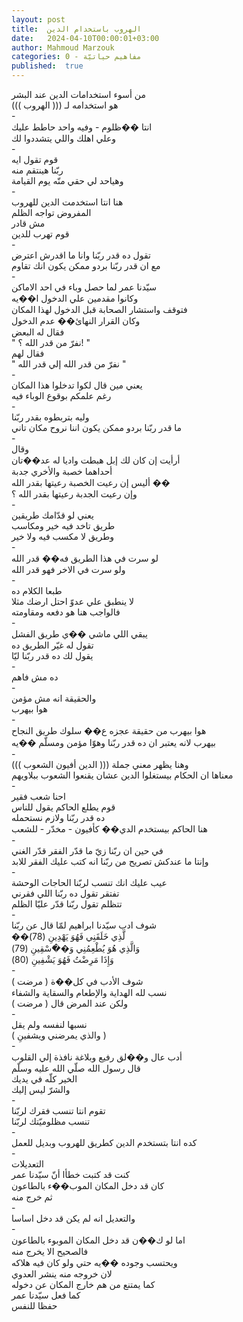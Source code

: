 ```yaml
---
layout: post
title:  الهروب باستخدام الدين
date:   2024-04-10T00:00:01+03:00
author: Mahmoud Marzouk
categories: 0 - مفاهيم حياتيّة
published:  true
---
```

من أسوء استخدامات الدين عند البشر\
هو استخدامه لـ ((( الهروب )))\
-\
انتا ��ظلوم - وفيه واحد حاطط عليك\
وعلي اهلك واللي يتشددوا لك\
-\
قوم تقول ايه\
ربّنا هينتقم منه\
وهياحد لي حقي منّه يوم القيامة\
-\
هنا انتا استخدمت الدين للهروب\
المفروض تواجه الظلم\
مش قادر\
قوم تهرب للدين\
-\
تقول ده قدر ربّنا وانا ما اقدرش اعترض\
مع ان قدر ربّنا بردو ممكن يكون انك تقاوم\
-\
سيّدنا عمر لما حصل وباء في احد الاماكن\
وكانوا مقدمين علي الدخول ا��يه\
فتوقف واستشار الصحابة قبل الدخول لهذا المكان\
وكان القرار النهائ�� عدم الدخول\
فقال له البعض\
\" نفرّ من قدر الله ؟! \"\
فقال لهم\
\" نفرّ من قدر الله إلي قدر الله \"\
-\
يعني مين قال لكوا تدخلوا هذا المكان\
رغم علمكم بوقوع الوباء فيه\
-\
وليه بتربطوه بقدر ربّنا\
ما قدر ربّنا بردو ممكن يكون اننا نروح مكان تاني\
-\
وقال\
أرأيت إن كان لك إبل هبطت واديا له عد��تان\
أحداهما خصبة والأخري جدبة\
أليس إن رعيت الخصبة رعيتها بقدر الله ��\
وإن رعيت الجدبة رعيتها بقدر الله ؟\
-\
يعني لو قدّامك طريقين\
طريق تاخد فيه خير ومكاسب\
وطريق لا مكسب فيه ولا خير\
-\
لو سرت في هذا الطريق فه�� قدر الله\
ولو سرت في الاخر فهو قدر الله\
-\
طبعا الكلام ده\
لا ينطبق علي عدوّ احتل ارضك مثلا\
فالواجب هنا هو دفعه ومقاومته\
-\
يبقي اللي ماشي ��ي طريق الفشل\
تقول له غيّر الطريق ده\
يقول لك ده قدر ربّنا ليّا\
-\
ده مش فاهم\
-\
والحقيقة انه مش مؤمن\
هوا بيهرب\
-\
هوا بيهرب من حقيقة عجزه ع�� سلوك طريق النجاح\
بيهرب لانه يعتبر ان ده قدر ربّنا وهوّا مؤمن ومسلّم ��يه\
-\
وهنا يظهر معني جملة ((( الدين أفيون الشعوب )))\
معناها ان الحكام بيستغلوا الدين عشان يقنعوا الشعوب
ببلاويهم\
-\
احنا شعب فقير\
قوم يطلع الحاكم يقول للناس\
ده قدر ربّنا ولازم نستحمله\
هنا الحاكم بيستخدم الدي�� كأفيون - مخدّر - للشعب\
-\
في حين ان ربّنا زيّ ما قدّر الفقر قدّر الغني\
وإنتا ما عندكش تصريح من ربّنا انه كتب عليك الفقر للابد\
-\
عيب عليك انك تنسب لربّنا الحاجات الوحشة\
تفتقر تقول ده ربّنا اللي فقرني\
تتظلم تقول ربّنا قدّر عليّا الظلم\
-\
شوف ادب سيّدنا ابراهيم لمّا قال عن ربّنا\
��لَّذِي خَلَقَنِي فَهُوَ يَهْدِينِ (78)\
وَالَّذِي هُوَ يُطْعِمُنِي وَ��َسْقِينِ (79)\
وَإِذَا مَرِضْتُ فَهُوَ يَشْفِينِ (80)\
-\
شوف الأدب في كل��ة ( مرضت )\
نسب لله الهداية والإطعام والسقاية والشفاء\
ولكن عند المرض قال ( مرضت )\
-\
نسبها لنفسه ولم يقل\
( والذي يمرضني ويشفينِ )\
-\
أدب عال و��لق رفيع وبلاغة نافذة إلي القلوب\
قال رسول الله صلّي الله عليه وسلّم\
الخير كلّه في يديك\
والشرّ ليس إليك\
-\
تقوم انتا تنسب فقرك لربّنا\
تنسب مظلوميّتك لربّنا\
-\
كده انتا بتستخدم الدين كطريق للهروب وبديل للعمل\
-\
التعديلات\
كنت قد كتبت خطأا أنّ سيّدنا عمر\
كان قد دخل المكان الموب��ء بالطاعون\
ثم خرج منه\
-\
والتعديل انه لم يكن قد دخل اساسا\
-\
اما لو ك��ن قد دخل المكان الموبوء بالطاعون\
فالصحيح الا يخرج منه\
ويحتسب وجوده ��يه حتي ولو كان فيه هلاكه\
لان خروجه منه ينشر العدوي\
كما يمتنع من هم خارج المكان عن دخوله\
كما فعل سيّدنا عمر\
حفظا للنفس
